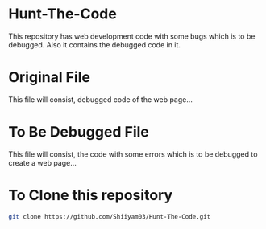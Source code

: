 # Hunt-The-Code
This repository has web development code with some bugs which is to be debugged. Also it contains the debugged code in it.

# Original File
This file will consist, debugged code of the web page...

# To Be Debugged File
This file will consist, the code with some errors which is to be debugged to create a web page...

# To Clone this repository
```bash
git clone https://github.com/Shiiyam03/Hunt-The-Code.git
```
